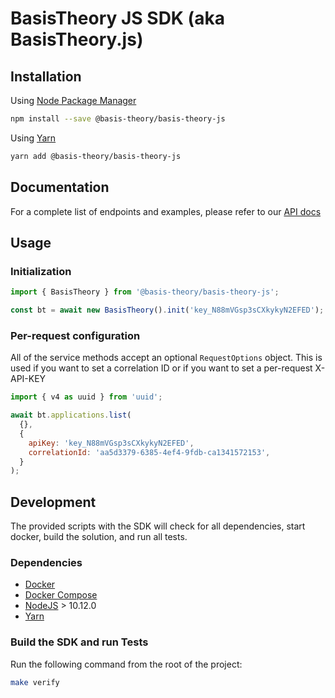 # BasisTheory JS SDK (aka BasisTheory.js)

## Installation

Using [Node Package Manager](https://docs.npmjs.com/)

```sh
npm install --save @basis-theory/basis-theory-js
```

Using [Yarn](https://classic.yarnpkg.com/en/docs/)

```sh
yarn add @basis-theory/basis-theory-js
```

## Documentation

For a complete list of endpoints and examples, please refer to our [API docs](https://docs.basistheory.com/api-reference/?javascript#introduction)

## Usage

### Initialization

```javascript
import { BasisTheory } from '@basis-theory/basis-theory-js';

const bt = await new BasisTheory().init('key_N88mVGsp3sCXkykyN2EFED'); // replace with your application key
```

### Per-request configuration

All of the service methods accept an optional `RequestOptions` object. This is used if you want to set a correlation ID or if you want to set a per-request X-API-KEY

```javascript
import { v4 as uuid } from 'uuid';

await bt.applications.list(
  {},
  {
    apiKey: 'key_N88mVGsp3sCXkykyN2EFED',
    correlationId: 'aa5d3379-6385-4ef4-9fdb-ca1341572153',
  }
);
```

## Development

The provided scripts with the SDK will check for all dependencies, start docker, build the solution, and run all tests.

### Dependencies

- [Docker](https://www.docker.com/products/docker-desktop)
- [Docker Compose](https://www.docker.com/products/docker-desktop)
- [NodeJS](https://nodejs.org/en/) > 10.12.0
- [Yarn](https://classic.yarnpkg.com/en/docs/)

### Build the SDK and run Tests

Run the following command from the root of the project:

```sh
make verify
```
